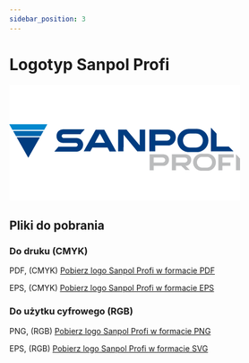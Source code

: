 ```yaml
---
sidebar_position: 3
---
```


# Logotyp Sanpol Profi

![Logotyp Sanpol Profi RGB](/img/sanpol_profi_logo_RGB.png)

## Pliki do pobrania

### Do druku (CMYK)

PDF, (CMYK)
[Pobierz logo Sanpol Profi w formacie PDF](https://heri.czest.pl/sha_img/logo_sanpolprofi/CMYK/sanpolprofi_logo_CMYK_PDF.zip)

EPS, (CMYK)
[Pobierz logo Sanpol Profi w formacie EPS](https://heri.czest.pl/sha_img/logo_sanpolprofi/CMYK/sanpolprofi_logo_CMYK_EPS.zip)

### Do użytku cyfrowego (RGB)

PNG, (RGB)
[Pobierz logo Sanpol Profi w formacie PNG](https://heri.czest.pl/sha_img/logo_sanpolprofi/RGB/sanpolprofi_logo_RGB_PNG.zip)

EPS, (RGB)
[Pobierz logo Sanpol Profi w formacie SVG](https://heri.czest.pl/sha_img/logo_sanpolprofi/RGB/sanpolprofi_logo_RGB_SVG.zip)